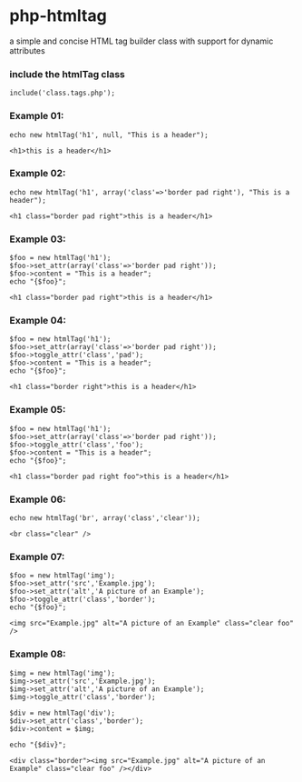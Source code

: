 # php-htmltag
a simple and concise HTML tag builder class with support for dynamic attributes

### include the htmlTag class
```
include('class.tags.php');
```

### Example 01:
```
echo new htmlTag('h1', null, "This is a header");
```

```
<h1>this is a header</h1>
```

### Example 02:
```
echo new htmlTag('h1', array('class'=>'border pad right'), "This is a header");
```

```
<h1 class="border pad right">this is a header</h1>
```

### Example 03:
```
$foo = new htmlTag('h1');
$foo->set_attr(array('class'=>'border pad right'));
$foo->content = "This is a header";
echo "{$foo}";
```

```
<h1 class="border pad right">this is a header</h1>
```

### Example 04:
```
$foo = new htmlTag('h1');
$foo->set_attr(array('class'=>'border pad right'));
$foo->toggle_attr('class','pad');
$foo->content = "This is a header";
echo "{$foo}";
```

```
<h1 class="border right">this is a header</h1>
```

### Example 05:
```
$foo = new htmlTag('h1');
$foo->set_attr(array('class'=>'border pad right'));
$foo->toggle_attr('class','foo');
$foo->content = "This is a header";
echo "{$foo}";
```

```
<h1 class="border pad right foo">this is a header</h1>
```

### Example 06:
```
echo new htmlTag('br', array('class','clear'));
```

```
<br class="clear" />
```

### Example 07:
```
$foo = new htmlTag('img');
$foo->set_attr('src','Example.jpg');
$foo->set_attr('alt','A picture of an Example');
$foo->toggle_attr('class','border');
echo "{$foo}";
```

```
<img src="Example.jpg" alt="A picture of an Example" class="clear foo" />
```

### Example 08:
```
$img = new htmlTag('img');
$img->set_attr('src','Example.jpg');
$img->set_attr('alt','A picture of an Example');
$img->toggle_attr('class','border');

$div = new htmlTag('div');
$div->set_attr('class','border');
$div->content = $img;

echo "{$div}";
```

```
<div class="border"><img src="Example.jpg" alt="A picture of an Example" class="clear foo" /></div>
```



